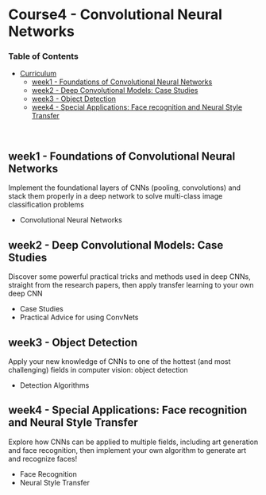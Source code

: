 # Course4 - Convolutional Neural Networks

### Table of Contents

- [Curriculum](#curriculum)
  - [week1 - Foundations of Convolutional Neural Networks](https://github.com/jmcheon/deep_learning_specialization/tree/main/Course4/week1)
  - [week2 - Deep Convolutional Models: Case Studies](https://github.com/jmcheon/deep_learning_specialization/tree/main/Course4/week2)
  - [week3 - Object Detection](https://github.com/jmcheon/deep_learning_specialization/tree/main/Course4/week3)
  - [week4 - Special Applications: Face recognition and Neural Style Transfer](https://github.com/jmcheon/deep_learning_specialization/tree/main/Course4/week4)

<br/>

## week1 - Foundations of Convolutional Neural Networks
Implement the foundational layers of CNNs (pooling, convolutions) and stack them properly in a deep network to solve multi-class image classification problems

- Convolutional Neural Networks

## week2 - Deep Convolutional Models: Case Studies
Discover some powerful practical tricks and methods used in deep CNNs, straight from the research papers, then apply transfer learning to your own deep CNN

- Case Studies
- Practical Advice for using ConvNets

## week3 - Object Detection
Apply your new knowledge of CNNs to one of the hottest (and most challenging) fields in computer vision: object detection

- Detection Algorithms

## week4 - Special Applications: Face recognition and Neural Style Transfer
Explore how CNNs can be applied to multiple fields, including art generation and face recognition, then implement your own algorithm to generate art and recognize faces!

- Face Recognition
- Neural Style Transfer